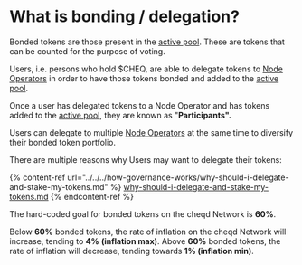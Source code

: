 # What is bonding / delegation?

Bonded tokens are those present in the [active pool](what-is-the-active-pool.md). These are tokens that can be counted for the purpose of voting.

Users, i.e. persons who hold $CHEQ, are able to delegate tokens to [Node Operators](../../../how-governance-works/validators-and-node-operators.md) in order to have those tokens bonded and added to the [active pool](what-is-the-active-pool.md). &#x20;

Once a user has delegated tokens to a Node Operator and has tokens added to the [active pool](what-is-the-active-pool.md), they are known as "**Participants".**

Users can delegate to multiple [Node Operators](../../../how-governance-works/validators-and-node-operators.md) at the same time to diversify their bonded token portfolio.

There are multiple reasons why Users may want to delegate their tokens:

{% content-ref url="../../../how-governance-works/why-should-i-delegate-and-stake-my-tokens.md" %}
[why-should-i-delegate-and-stake-my-tokens.md](../../../how-governance-works/why-should-i-delegate-and-stake-my-tokens.md)
{% endcontent-ref %}

The hard-coded goal for bonded tokens on the cheqd Network is **60%**.&#x20;

Below **60%** bonded tokens, the rate of inflation on the cheqd Network will increase, tending to **4%** **(inflation max)**. Above **60%** bonded tokens, the rate of inflation will decrease, tending towards **1% (inflation min)**.
